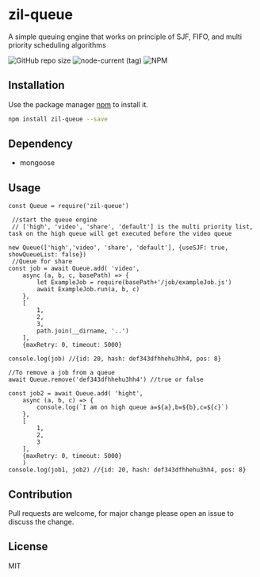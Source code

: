 # zil-queue
A simple queuing engine that works on principle of SJF, FIFO, and multi priority scheduling algorithms

![GitHub repo size](https://img.shields.io/github/repo-size/akindutire/zil-queue)
![node-current (tag)](https://img.shields.io/node/v/mongoose/latest)
![NPM](https://img.shields.io/npm/l/zil_queue)

## Installation
Use the package manager [npm](https://www.npmjs.com) to install it.

```bash
npm install zil-queue --save
```

## Dependency
- mongoose

## Usage

```node
const Queue = require('zil-queue')

 //start the queue engine
 // ['high', 'video', 'share', 'default'] is the multi priority list, task on the high queue will get executed before the video queue

new Queue(['high','video', 'share', 'default'], {useSJF: true, showQueueList: false})
 //Queue for share
const job = await Queue.add( 'video',
    async (a, b, c, basePath) => {
        let ExampleJob = require(basePath+'/job/exampleJob.js')
        await ExampleJob.run(a, b, c)
    },
    [
        1, 
        2, 
        3, 
        path.join(__dirname, '..')
    ],
    {maxRetry: 0, timeout: 5000}

console.log(job) //{id: 20, hash: def343dfhhehu3hh4, pos: 8}

//To remove a job from a queue
await Queue.remove('def343dfhhehu3hh4') //true or false

const job2 = await Queue.add( 'hight',
    async (a, b, c) => {
        console.log(`I am on high queue a=${a},b=${b},c=${c}`)
    },
    [
        1, 
        2, 
        3
    ],
    {maxRetry: 0, timeout: 5000}
    )
console.log(job1, job2) //{id: 20, hash: def343dfhhehu3hh4, pos: 8}
```
   
## Contribution
Pull requests are welcome, for major change please open an issue to discuss the change.

## License
MIT